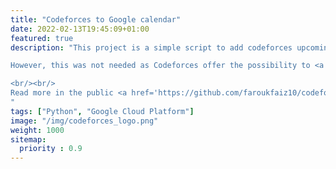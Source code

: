 ```yaml
---
title: "Codeforces to Google calendar"
date: 2022-02-13T19:45:09+01:00
featured: true
description: "This project is a simple script to add codeforces upcoming contests to your Google calendar. Useful for cross referencing with your own schedule to quickly check when you can participate in an event.

However, this was not needed as Codeforces offer the possibility to <a href='https://codeforces.com/calendar'>export</a> contests' calendar. This was either a new feature, or missed from my part when starting the project.

<br/><br/>
Read more in the public <a href='https://github.com/faroukfaiz10/codeforces-google-cal'>github</a> repository.
"
tags: ["Python", "Google Cloud Platform"]
image: "/img/codeforces_logo.png"
weight: 1000
sitemap:
  priority : 0.9
---
```


